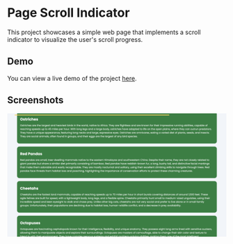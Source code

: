 # Page Scroll Indicator

This project showcases a simple web page that implements a scroll indicator to visualize the user's scroll progress.

## Demo
You can view a live demo of the project [here](https://skylaryhu.github.io/scroll-indicator/).

## Screenshots
![screenshot](Screenshots/screenshot.png)